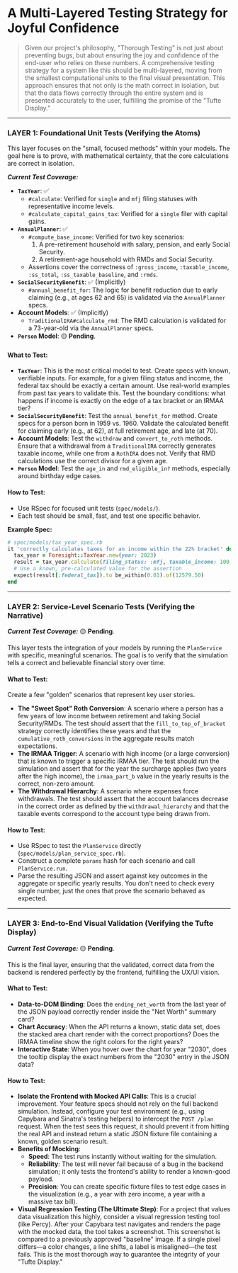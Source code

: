# A Multi-Layered Testing Strategy for Joyful Confidence

> Given our project's philosophy, "Thorough Testing" is not just about preventing bugs, but about ensuring the joy and confidence of the end-user who relies on these numbers. A comprehensive testing strategy for a system like this should be multi-layered, moving from the smallest computational units to the final visual presentation. This approach ensures that not only is the math correct in isolation, but that the data flows correctly through the entire system and is presented accurately to the user, fulfilling the promise of the "Tufte Display."

---

### LAYER 1: Foundational Unit Tests (Verifying the Atoms)

This layer focuses on the "small, focused methods" within your models. The goal here is to prove, with mathematical certainty, that the core calculations are correct in isolation.

***Current Test Coverage:***
-   **`TaxYear`**: ✅
    -   `#calculate`: Verified for `single` and `mfj` filing statuses with representative income levels.
    -   `#calculate_capital_gains_tax`: Verified for a `single` filer with capital gains.
-   **`AnnualPlanner`**: ✅
    -   `#compute_base_income`: Verified for two key scenarios:
        1.  A pre-retirement household with salary, pension, and early Social Security.
        2.  A retirement-age household with RMDs and Social Security.
    -   Assertions cover the correctness of `:gross_income`, `:taxable_income`, `:ss_total`, `:ss_taxable_baseline`, and `:rmds`.
-   **`SocialSecurityBenefit`**: ✅ (Implicitly)
    -   `#annual_benefit_for`: The logic for benefit reduction due to early claiming (e.g., at ages 62 and 65) is validated via the `AnnualPlanner` specs.
-   **Account Models**: ✅ (Implicitly)
    -   `TraditionalIRA#calculate_rmd`: The RMD calculation is validated for a 73-year-old via the `AnnualPlanner` specs.
-   **`Person` Model**: 🟡 **Pending**.

#### What to Test:

-   **`TaxYear`**: This is the most critical model to test. Create specs with known, verifiable inputs. For example, for a given filing status and income, the federal tax should be exactly a certain amount. Use real-world examples from past tax years to validate this. Test the boundary conditions: what happens if income is exactly on the edge of a tax bracket or an IRMAA tier?
-   **`SocialSecurityBenefit`**: Test the `annual_benefit_for` method. Create specs for a person born in 1959 vs. 1960. Validate the calculated benefit for claiming early (e.g., at 62), at full retirement age, and late (at 70).
-   **Account Models**: Test the `withdraw` and `convert_to_roth` methods. Ensure that a withdrawal from a `TraditionalIRA` correctly generates taxable income, while one from a `RothIRA` does not. Verify that RMD calculations use the correct divisor for a given age.
-   **`Person` Model**: Test the `age_in` and `rmd_eligible_in?` methods, especially around birthday edge cases.

#### How to Test:

-   Use RSpec for focused unit tests (`spec/models/`).
-   Each test should be small, fast, and test one specific behavior.

**Example Spec:**
```ruby
# spec/models/tax_year_spec.rb
it 'correctly calculates taxes for an income within the 22% bracket' do
  tax_year = Foresight::TaxYear.new(year: 2023)
  result = tax_year.calculate(filing_status: :mfj, taxable_income: 100_000)
  # Use a known, pre-calculated value for the assertion
  expect(result[:federal_tax]).to be_within(0.01).of(12579.50)
end
```

---

### LAYER 2: Service-Level Scenario Tests (Verifying the Narrative)

***Current Test Coverage:*** 🟡 **Pending**.

This layer tests the integration of your models by running the `PlanService` with specific, meaningful scenarios. The goal is to verify that the simulation tells a correct and believable financial story over time.

#### What to Test:

Create a few "golden" scenarios that represent key user stories.

-   **The "Sweet Spot" Roth Conversion**: A scenario where a person has a few years of low income between retirement and taking Social Security/RMDs. The test should assert that the `fill_to_top_of_bracket` strategy correctly identifies these years and that the `cumulative_roth_conversions` in the aggregate results match expectations.
-   **The IRMAA Trigger**: A scenario with high income (or a large conversion) that is known to trigger a specific IRMAA tier. The test should run the simulation and assert that for the year the surcharge applies (two years after the high income), the `irmaa_part_b` value in the yearly results is the correct, non-zero amount.
-   **The Withdrawal Hierarchy**: A scenario where expenses force withdrawals. The test should assert that the account balances decrease in the correct order as defined by the `withdrawal_hierarchy` and that the taxable events correspond to the account type being drawn from.

#### How to Test:

-   Use RSpec to test the `PlanService` directly (`spec/models/plan_service_spec.rb`).
-   Construct a complete `params` hash for each scenario and call `PlanService.run`.
-   Parse the resulting JSON and assert against key outcomes in the aggregate or specific yearly results. You don't need to check every single number, just the ones that prove the scenario behaved as expected.

---

### LAYER 3: End-to-End Visual Validation (Verifying the Tufte Display)

***Current Test Coverage:*** 🟡 **Pending**.

This is the final layer, ensuring that the validated, correct data from the backend is rendered perfectly by the frontend, fulfilling the UX/UI vision.

#### What to Test:

-   **Data-to-DOM Binding**: Does the `ending_net_worth` from the last year of the JSON payload correctly render inside the "Net Worth" summary card?
-   **Chart Accuracy**: When the API returns a known, static data set, does the stacked area chart render with the correct proportions? Does the IRMAA timeline show the right colors for the right years?
-   **Interactive State**: When you hover over the chart for year "2030", does the tooltip display the exact numbers from the "2030" entry in the JSON data?

#### How to Test:

-   **Isolate the Frontend with Mocked API Calls**: This is a crucial improvement. Your feature specs should not rely on the full backend simulation. Instead, configure your test environment (e.g., using Capybara and Sinatra's testing helpers) to intercept the `POST /plan` request. When the test sees this request, it should prevent it from hitting the real API and instead return a static JSON fixture file containing a known, golden scenario result.
-   **Benefits of Mocking**:
    -   **Speed**: The test runs instantly without waiting for the simulation.
    -   **Reliability**: The test will never fail because of a bug in the backend simulation; it only tests the frontend's ability to render a known-good payload.
    -   **Precision**: You can create specific fixture files to test edge cases in the visualization (e.g., a year with zero income, a year with a massive tax bill).
-   **Visual Regression Testing (The Ultimate Step)**: For a project that values data visualization this highly, consider a visual regression testing tool (like Percy). After your Capybara test navigates and renders the page with the mocked data, the tool takes a screenshot. This screenshot is compared to a previously approved "baseline" image. If a single pixel differs—a color changes, a line shifts, a label is misaligned—the test fails. This is the most thorough way to guarantee the integrity of your "Tufte Display."
